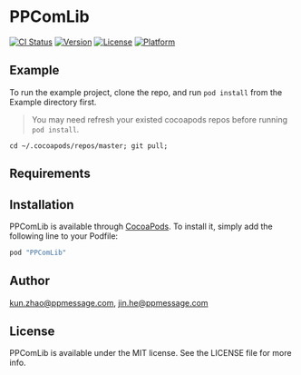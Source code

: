 # PPComLib

[![CI Status](http://img.shields.io/travis/PPMessage/PPComLib.svg?style=flat)](https://travis-ci.org/PPMessage/PPComLib)
[![Version](https://img.shields.io/cocoapods/v/PPComLib.svg?style=flat)](http://cocoapods.org/pods/PPComLib)
[![License](https://img.shields.io/cocoapods/l/PPComLib.svg?style=flat)](http://cocoapods.org/pods/PPComLib)
[![Platform](https://img.shields.io/cocoapods/p/PPComLib.svg?style=flat)](http://cocoapods.org/pods/PPComLib)

## Example

To run the example project, clone the repo, and run `pod install` from the Example directory first.

> You may need refresh your existed cocoapods repos before running `pod install`.

```
cd ~/.cocoapods/repos/master; git pull;
```


## Requirements

## Installation

PPComLib is available through [CocoaPods](http://cocoapods.org). To install
it, simply add the following line to your Podfile:

```ruby
pod "PPComLib"
```

## Author

kun.zhao@ppmessage.com, jin.he@ppmessage.com

## License

PPComLib is available under the MIT license. See the LICENSE file for more info.
